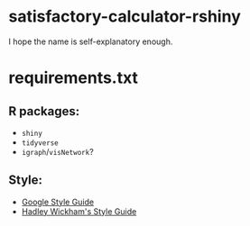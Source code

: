 # satisfactory-calculator-rshiny
I hope the name is self-explanatory enough.

# requirements.txt

## R packages:

* `shiny`
* `tidyverse`
* `igraph`/`visNetwork`?

## Style:

* [Google Style Guide](https://google.github.io/styleguide/Rguide.html)
* [Hadley Wickham's Style Guide](https://style.tidyverse.org/index.html)
